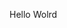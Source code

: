 Hello Wolrd



























































































































































































































































































































































































































































































































































































































































































































































































































































































































































































































































































































































































































































































































































































































































































































































































































































































































































































